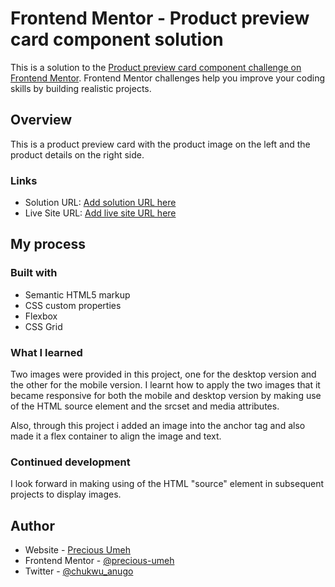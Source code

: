 # Frontend Mentor - Product preview card component solution

This is a solution to the [Product preview card component challenge on Frontend Mentor](https://www.frontendmentor.io/challenges/product-preview-card-component-GO7UmttRfa). Frontend Mentor challenges help you improve your coding skills by building realistic projects.

## Overview

This is a product preview card with the product image on the left and the product details on the right side.

### Links

- Solution URL: [Add solution URL here](https://your-solution-url.com)
- Live Site URL: [Add live site URL here](https://your-live-site-url.com)

## My process

### Built with

- Semantic HTML5 markup
- CSS custom properties
- Flexbox
- CSS Grid

### What I learned

Two images were provided in this project, one for the desktop version and the other for the mobile version. I learnt how to apply the two images that it became responsive for both the mobile and desktop version by making use of the HTML source element and the srcset and media attributes.

Also, through this project i added an image into the anchor tag and also made it a flex container to align the image and text.

### Continued development

I look forward in making using of the HTML "source" element in subsequent projects to display images.

## Author

- Website - [Precious Umeh](https://precious-umeh.netlify.app)
- Frontend Mentor - [@precious-umeh](https://www.frontendmentor.io/profile/precious-umeh)
- Twitter - [@chukwu_anugo](https://x.com/chukwu_anugo)
